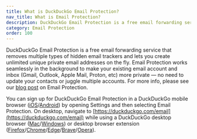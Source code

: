 ```yaml
---
title: What is DuckDuckGo Email Protection?
nav_title: What is Email Protection?
description: DuckDuckGo Email Protection is a free email forwarding service that removes hidden trackers from your email and lets you generate unlimited private email addresses.
category: Email Protection
order: 100
---
```


DuckDuckGo Email Protection is a free email forwarding service that removes multiple types of hidden email trackers and lets you create unlimited unique private email addresses on the fly. Email Protection works seamlessly in the background to make your existing email account and inbox (Gmail, Outlook, Apple Mail, Proton, etc) more private — no need to update your contacts or juggle multiple accounts. For more info, please see our [blog post](https://spreadprivacy.com/protect-your-inbox-with-duckduckgo-email-protection/) on Email Protection.

You can sign up for DuckDuckGo Email Protection in a DuckDuckGo mobile browser ([iOS](https://apps.apple.com/us/app/duckduckgo-private-browser/id663592361)/[Android](https://play.google.com/store/apps/details?id=com.duckduckgo.mobile.android)) by opening Settings and then selecting Email Protection. On desktop, navigate to [https://duckduckgo.com/email](https://duckduckgo.com/email) while using a DuckDuckGo desktop browser ([Mac](https://duckduckgo.com/mac)/[Windows](https://duckduckgo.com/windows)) or desktop browser extension ([Firefox](https://addons.mozilla.org/en-US/firefox/addon/duckduckgo-for-firefox/)/[Chrome](https://chrome.google.com/webstore/detail/duckduckgo-privacy-essent/bkdgflcldnnnapblkhphbgpggdiikppg)/[Edge](https://microsoftedge.microsoft.com/addons/detail/duckduckgo-privacy-essent/caoacbimdbbljakfhgikoodekdnlcgpk)/[Brave](https://chrome.google.com/webstore/detail/duckduckgo-privacy-essent/bkdgflcldnnnapblkhphbgpggdiikppg)/[Opera](https://addons.opera.com/en/extensions/details/duckduckgo-for-opera-2/)).
